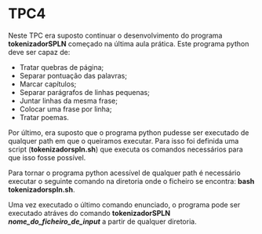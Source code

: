# TPC4

Neste TPC era suposto continuar o desenvolvimento do programa **tokenizadorSPLN** começado na última aula prática.
Este programa python deve ser capaz de:
* Tratar quebras de página;
* Separar pontuação das palavras;
* Marcar capítulos;
* Separar parágrafos de linhas pequenas;
* Juntar linhas da mesma frase;
* Colocar uma frase por linha;
* Tratar poemas.

Por último, era suposto que o programa python pudesse ser executado de qualquer path em que o queiramos executar. Para isso foi definida uma script (**tokenizadorspln.sh**) que executa os comandos necessários para que isso fosse possível.

Para tornar o programa python acessível de qualquer path é necessário executar o seguinte comando na diretoria onde o ficheiro se encontra: **bash tokenizadorspln.sh**.

Uma vez executado o último comando enunciado, o programa pode ser executado atráves do comando **tokenizadorSPLN *nome_do_ficheiro_de_input*** a partir de qualquer diretoria.


